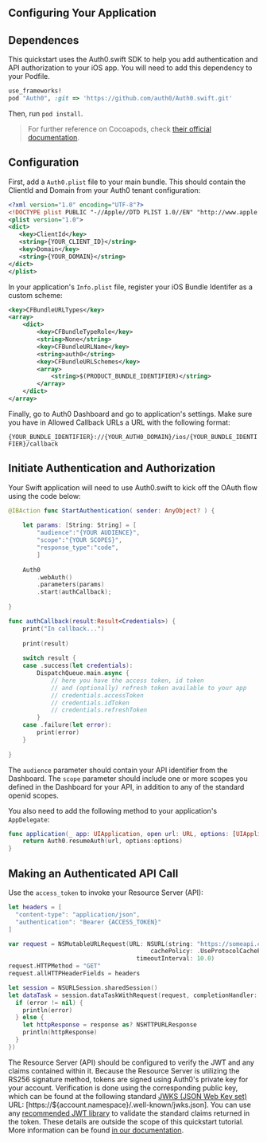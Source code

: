 ## Configuring Your Application

## Dependences

This quickstart uses the Auth0.swift SDK to help you add authentication and API authorization to your iOS app. You will need to add this dependency to your Podfile.

```ruby
use_frameworks!
pod "Auth0", :git => 'https://github.com/auth0/Auth0.swift.git'
```

Then, run `pod install`.

> For further reference on Cocoapods, check [their official documentation](http://guides.cocoapods.org/using/getting-started.html).

## Configuration

First, add a `Auth0.plist` file to your main bundle. This should contain the ClientId and Domain from your Auth0 tenant configuration:

```xml
<?xml version="1.0" encoding="UTF-8"?>
<!DOCTYPE plist PUBLIC "-//Apple//DTD PLIST 1.0//EN" "http://www.apple.com/DTDs/PropertyList-1.0.dtd">
<plist version="1.0">
<dict>
   <key>ClientId</key>
   <string>{YOUR_CLIENT_ID}</string>
   <key>Domain</key>
   <string>{YOUR_DOMAIN}</string>
</dict>
</plist>
```

In your application's `Info.plist` file, register your iOS Bundle Identifer as a custom scheme:

```xml
<key>CFBundleURLTypes</key>
<array>
    <dict>
        <key>CFBundleTypeRole</key>
        <string>None</string>
        <key>CFBundleURLName</key>
        <string>auth0</string>
        <key>CFBundleURLSchemes</key>
        <array>
            <string>$(PRODUCT_BUNDLE_IDENTIFIER)</string>
        </array>
    </dict>
</array>
```

Finally, go to Auth0 Dashboard and go to application's settings. Make sure you have in Allowed Callback URLs a URL with the following format:

`{YOUR_BUNDLE_IDENTIFIER}://{YOUR_AUTH0_DOMAIN}/ios/{YOUR_BUNDLE_IDENTIFIER}/callback`

## Initiate Authentication and Authorization

Your Swift application will need to use Auth0.swift to kick off the OAuth flow using the code below:

```swift
@IBAction func StartAuthentication( sender: AnyObject? ) {
    
    let params: [String: String] = [
        "audience":"{YOUR AUDIENCE}",
        "scope":"{YOUR SCOPES}",
        "response_type":"code",
        ]
    
    Auth0
        .webAuth()
        .parameters(params)
        .start(authCallback);
    
}

func authCallback(result:Result<Credentials>) {
    print("In callback...")
    
    print(result)
    
    switch result {
    case .success(let credentials):        
        DispatchQueue.main.async {
            // here you have the access token, id token
            // and (optionally) refresh token available to your app
            // credentials.accessToken
            // credentials.idToken
            // credentials.refreshToken
        }
    case .failure(let error):
        print(error)
    }
    
}
```

The `audience` parameter should contain your API identifier from the Dashboard. The `scope` parameter should include one or more scopes you defined in the Dashboard for your API, in addition to any of the standard openid scopes.

You also need to add the following method to your application's `AppDelegate`:

```swift
func application(_ app: UIApplication, open url: URL, options: [UIApplicationOpenURLOptionsKey : Any] = [:]) -> Bool {
    return Auth0.resumeAuth(url, options:options)
}
```

## Making an Authenticated API Call

Use the `access_token` to invoke your Resource Server (API):

```swift
let headers = [
  "content-type": "application/json",
  "authentication": "Bearer {ACCESS_TOKEN}"
]

var request = NSMutableURLRequest(URL: NSURL(string: "https://someapi.com/api")!,
                                        cachePolicy: .UseProtocolCachePolicy,
                                    timeoutInterval: 10.0)
request.HTTPMethod = "GET"
request.allHTTPHeaderFields = headers

let session = NSURLSession.sharedSession()
let dataTask = session.dataTaskWithRequest(request, completionHandler: { (data, response, error) -> Void in
  if (error != nil) {
    println(error)
  } else {
    let httpResponse = response as? NSHTTPURLResponse
    println(httpResponse)
  }
})

```

The Resource Server (API) should be configured to verify the JWT and any claims contained within it. Because the Resource Server is utilizing the RS256 signature method, tokens are signed using Auth0's private key for your account. Verification is done using the corresponding public key, which can be found at the following standard [JWKS (JSON Web Key set)](https://self-issued.info/docs/draft-ietf-jose-json-web-key.html) URL: [https://${account.namespace}/.well-known/jwks.json]. You can use any [recommended JWT library](https://jwt.io) to validate the standard claims returned in the token. These details are outside the scope of this quickstart tutorial. More information can be found [in our documentation](https://auth0.com/docs/api-auth/config/asking-for-access-tokens).
